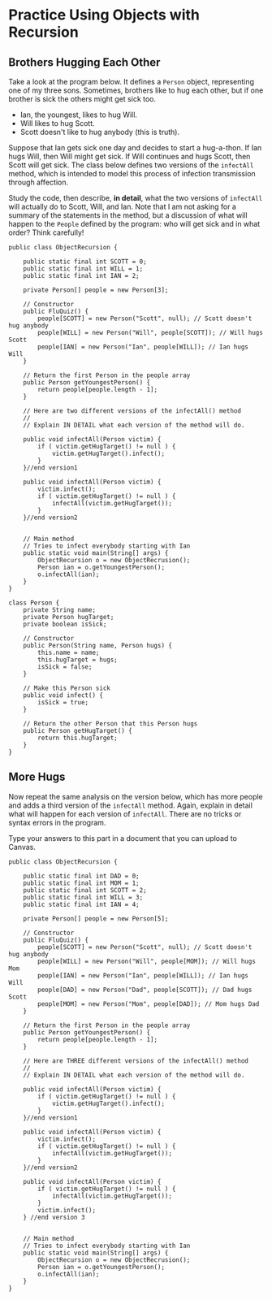 # Practice Using Objects with Recursion

## Brothers Hugging Each Other

Take a look at the program below. It defines a `Person` object, representing one of my three sons. Sometimes, brothers like to hug each other, but if one brother is sick the others might get sick too.

- Ian, the youngest, likes to hug Will.
- Will likes to hug Scott.
- Scott doesn't like to hug anybody (this is truth).

Suppose that Ian gets sick one day and decides to start a hug-a-thon. If Ian hugs Will, then Will might get sick. If Will continues and hugs Scott, then Scott will get sick. The class below defines two versions of the `infectAll` method, which is intended to model this process of infection transmission through affection.

Study the code, then describe, **in detail**, what the two versions of `infectAll` will actually do to Scott, Will, and Ian. Note that I am not asking for a summary of the statements in the method, but a discussion of what will happen to the `People` defined by the program: who will get sick and in what order? Think carefully!

```
public class ObjectRecursion {
  
    public static final int SCOTT = 0;
    public static final int WILL = 1;
    public static final int IAN = 2;

    private Person[] people = new Person[3];

    // Constructor
    public FluQuiz() {
        people[SCOTT] = new Person("Scott", null); // Scott doesn't hug anybody
        people[WILL] = new Person("Will", people[SCOTT]); // Will hugs Scott
        people[IAN] = new Person("Ian", people[WILL]); // Ian hugs Will
    }

    // Return the first Person in the people array
    public Person getYoungestPerson() {
        return people[people.length - 1];
    }

    // Here are two different versions of the infectAll() method
    //
    // Explain IN DETAIL what each version of the method will do.

    public void infectAll(Person victim) {
        if ( victim.getHugTarget() != null ) {
            victim.getHugTarget().infect();
        }
    }//end version1

    public void infectAll(Person victim) {
        victim.infect();
        if ( victim.getHugTarget() != null ) {
            infectAll(victim.getHugTarget());
        }
    }//end version2


    // Main method
    // Tries to infect everybody starting with Ian
    public static void main(String[] args) {
        ObjectRecursion o = new ObjectRecrusion();
        Person ian = o.getYoungestPerson();
        o.infectAll(ian);
    }
}

class Person {
    private String name;
    private Person hugTarget;
    private boolean isSick;

    // Constructor
    public Person(String name, Person hugs) {
        this.name = name;
        this.hugTarget = hugs;
        isSick = false;
    }

    // Make this Person sick
    public void infect() {
        isSick = true;
    }

    // Return the other Person that this Person hugs
    public Person getHugTarget() {
        return this.hugTarget;
    }
}
```


## More Hugs

Now repeat the same analysis on the version below, which has more people and adds a third version of the `infectAll` method. Again, explain in detail what will happen for each version of `infectAll`. There are no tricks or syntax errors in the program.

Type your answers to this part in a document that you can upload to Canvas.

```
public class ObjectRecursion {
  
    public static final int DAD = 0;
    public static final int MOM = 1;
    public static final int SCOTT = 2;
    public static final int WILL = 3;
    public static final int IAN = 4;

    private Person[] people = new Person[5];

    // Constructor
    public FluQuiz() {
        people[SCOTT] = new Person("Scott", null); // Scott doesn't hug anybody
        people[WILL] = new Person("Will", people[MOM]); // Will hugs Mom
        people[IAN] = new Person("Ian", people[WILL]); // Ian hugs Will
        people[DAD] = new Person("Dad", people[SCOTT]); // Dad hugs Scott
        people[MOM] = new Person("Mom", people[DAD]); // Mom hugs Dad
    }

    // Return the first Person in the people array
    public Person getYoungestPerson() {
        return people[people.length - 1];
    }

    // Here are THREE different versions of the infectAll() method
    //
    // Explain IN DETAIL what each version of the method will do.

    public void infectAll(Person victim) {
        if ( victim.getHugTarget() != null ) {
            victim.getHugTarget().infect();
        }
    }//end version1

    public void infectAll(Person victim) {
        victim.infect();
        if ( victim.getHugTarget() != null ) {
            infectAll(victim.getHugTarget());
        }
    }//end version2

    public void infectAll(Person victim) {
        if ( victim.getHugTarget() != null ) {
            infectAll(victim.getHugTarget());
        }
        victim.infect();
    } //end version 3


    // Main method
    // Tries to infect everybody starting with Ian
    public static void main(String[] args) {
        ObjectRecursion o = new ObjectRecrusion();
        Person ian = o.getYoungestPerson();
        o.infectAll(ian);
    }
}
```
